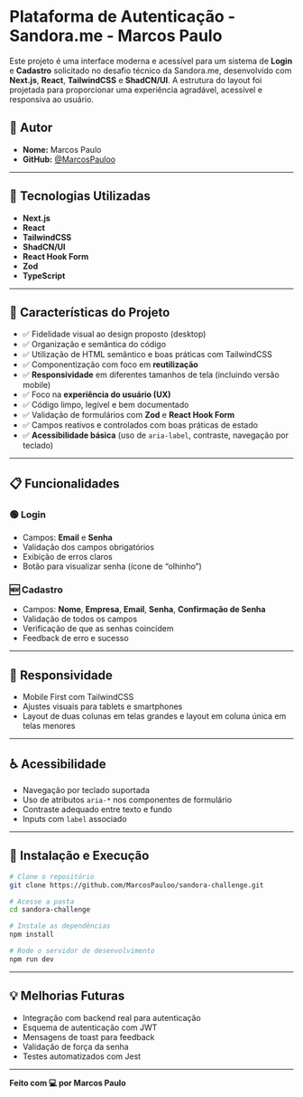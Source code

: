 # Plataforma de Autenticação - Sandora.me - Marcos Paulo

Este projeto é uma interface moderna e acessível para um sistema de **Login** e **Cadastro** solicitado no desafio técnico da Sandora.me, desenvolvido com **Next.js**, **React**, **TailwindCSS** e **ShadCN/UI**. A estrutura do layout foi projetada para proporcionar uma experiência agradável, acessível e responsiva ao usuário.

## 👤 Autor

- **Nome:** Marcos Paulo  
- **GitHub:** [@MarcosPauloo](https://github.com/MarcosPauloo)

---

## 🚀 Tecnologias Utilizadas

- **Next.js**
- **React**
- **TailwindCSS**
- **ShadCN/UI**
- **React Hook Form**
- **Zod**
- **TypeScript**

---

## 🎨 Características do Projeto

- ✅ Fidelidade visual ao design proposto (desktop)
- ✅ Organização e semântica do código
- ✅ Utilização de HTML semântico e boas práticas com TailwindCSS
- ✅ Componentização com foco em **reutilização**
- ✅ **Responsividade** em diferentes tamanhos de tela (incluindo versão mobile)
- ✅ Foco na **experiência do usuário (UX)**
- ✅ Código limpo, legível e bem documentado
- ✅ Validação de formulários com **Zod** e **React Hook Form**
- ✅ Campos reativos e controlados com boas práticas de estado
- ✅ **Acessibilidade básica** (uso de `aria-label`, contraste, navegação por teclado)

---

## 📋 Funcionalidades

### 🟢 Login
- Campos: **Email** e **Senha**
- Validação dos campos obrigatórios
- Exibição de erros claros
- Botão para visualizar senha (ícone de “olhinho”)

### 🆕 Cadastro
- Campos: **Nome**, **Empresa**, **Email**, **Senha**, **Confirmação de Senha**
- Validação de todos os campos
- Verificação de que as senhas coincidem
- Feedback de erro e sucesso

---

## 📱 Responsividade

- Mobile First com TailwindCSS
- Ajustes visuais para tablets e smartphones
- Layout de duas colunas em telas grandes e layout em coluna única em telas menores

---

## ♿ Acessibilidade

- Navegação por teclado suportada
- Uso de atributos `aria-*` nos componentes de formulário
- Contraste adequado entre texto e fundo
- Inputs com `label` associado

---

## 🧪 Instalação e Execução

```bash
# Clone o repositório
git clone https://github.com/MarcosPauloo/sandora-challenge.git

# Acesse a pasta
cd sandora-challenge

# Instale as dependências
npm install

# Rode o servidor de desenvolvimento
npm run dev
```

---

## 💡 Melhorias Futuras

- Integração com backend real para autenticação
- Esquema de autenticação com JWT
- Mensagens de toast para feedback
- Validação de força da senha
- Testes automatizados com Jest

---

**Feito com 💻 por Marcos Paulo**